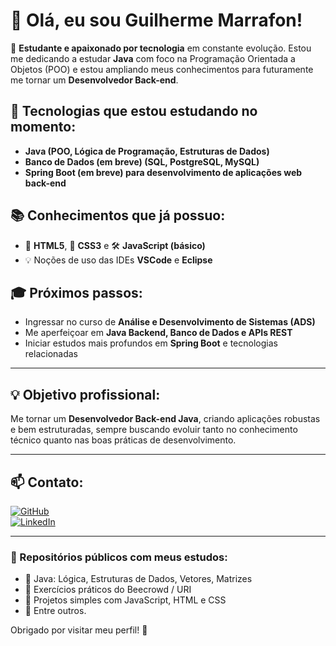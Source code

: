 # 👋 Olá, eu sou Guilherme Marrafon!

🎯 **Estudante e apaixonado por tecnologia** em constante evolução. Estou me dedicando a estudar **Java** com foco na Programação Orientada a Objetos (POO) e estou ampliando meus conhecimentos para futuramente me tornar um **Desenvolvedor Back-end**.

## 🚀 Tecnologias que estou estudando no momento:
- **Java (POO, Lógica de Programação, Estruturas de Dados)**
- **Banco de Dados (em breve) (SQL, PostgreSQL, MySQL)**
- **Spring Boot (em breve) para desenvolvimento de aplicações web back-end**

## 📚 Conhecimentos que já possuo:
- 📄 **HTML5**, 🎨 **CSS3** e 🛠️ **JavaScript (básico)**
- 💡 Noções de uso das IDEs **VSCode** e **Eclipse**

## 🎓 Próximos passos:
- Ingressar no curso de **Análise e Desenvolvimento de Sistemas (ADS)**
- Me aperfeiçoar em **Java Backend, Banco de Dados e APIs REST**
- Iniciar estudos mais profundos em **Spring Boot** e tecnologias relacionadas

---

## 💡 Objetivo profissional:
Me tornar um **Desenvolvedor Back-end Java**, criando aplicações robustas e bem estruturadas, sempre buscando evoluir tanto no conhecimento técnico quanto nas boas práticas de desenvolvimento.

---

## 📫 Contato:
[![GitHub](https://img.shields.io/badge/GitHub-Marrafon91-181717?style=flat&logo=github)](https://github.com/Marrafon91)  
[![LinkedIn](https://img.shields.io/badge/LinkedIn-Guilherme%20Marrafon-0077B5?style=flat&logo=linkedin)](https://www.linkedin.com/in/guilherme-marrafon-93833a347/)


---

### 🚧 Repositórios públicos com meus estudos:
- 📁 Java: Lógica, Estruturas de Dados, Vetores, Matrizes
- 📁 Exercícios práticos do Beecrowd / URI
- 📁 Projetos simples com JavaScript, HTML e CSS
- 📁 Entre outros.

Obrigado por visitar meu perfil! 🚀
